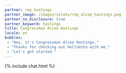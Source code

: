 ```yaml
---
partner: rep_hastings
partner_image: /images/celebs/rep_alcee_hastings.png
partner_no_disclosure: true
partner_keyword: hastings
title: Congressman Alcee Hastings
locale: en
bubbles:
 - "Hey, it's Congressman Alcee Hastings."
 - "Thanks for checking out HelloVote with me."
 - "Let's get started."
---
```

{% include chat.html %}
